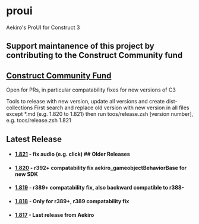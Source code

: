 # proui
 Aekiro's ProUI for Construct 3

## Support maintanence of this project by contributing to the Construct Community fund
## [Construct Community Fund](http://opencollective.com/construct-community/contribute)

 Open for PRs, in particular compatability fixes for new versions of C3

 Tools to release with new version, update all versions and create dist-collections
 First search and replace old version with new version in all files except *.md (e.g. 1.820 to 1.821)
 then run toos/release.zsh [version number], e.g. toos/release.zsh 1.821

 ## Latest Release
 - #### [1.821](https://github.com/ConstructFund/proui/releases/download/1.821/ProUI_v1.821.zip) - fix audio (e.g. click) ## Older Releases
 - #### [1.820](https://github.com/ConstructFund/proui/releases/download/1.820/ProUI_v1.820.zip) - r392+ compatability fix aekiro_gameobjectBehaviorBase for new SDK
 - #### [1.819](https://github.com/ConstructFund/proui/releases/download/1.819/ProUI_v1.819.zip) - r389+ compatability fix, also backward compatible to r388-
 - #### [1.818](https://github.com/ConstructFund/proui/releases/download/1.818/ProUI_v1.818.zip) - Only for r389+, r389 compatability fix
 - #### [1.817](https://github.com/ConstructFund/proui/releases/download/1-817/ProUI_v1.817.zip) - Last release from Aekiro
